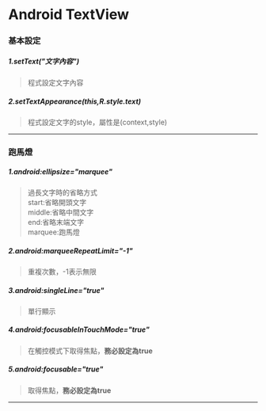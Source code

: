 # Android TextView

### 基本設定
##### 1.setText("文字內容")   
> 程式設定文字內容  
##### 2.setTextAppearance(this,R.style.text)  
> 程式設定文字的style，屬性是(context,style)

----------

### 跑馬燈
##### 1.android:ellipsize="marquee"  
> 過長文字時的省略方式  
> start:省略開頭文字  
> middle:省略中間文字  
> end:省略末端文字  
> marquee:跑馬燈  
##### 2.android:marqueeRepeatLimit="-1"  
> 重複次數，-1表示無限  
##### 3.android:singleLine="true"  
> 單行顯示  
##### 4.android:focusableInTouchMode="true"  
> 在觸控模式下取得焦點，**務必設定為true**  
##### 5.android:focusable="true"
> 取得焦點，**務必設定為true**  

----------
